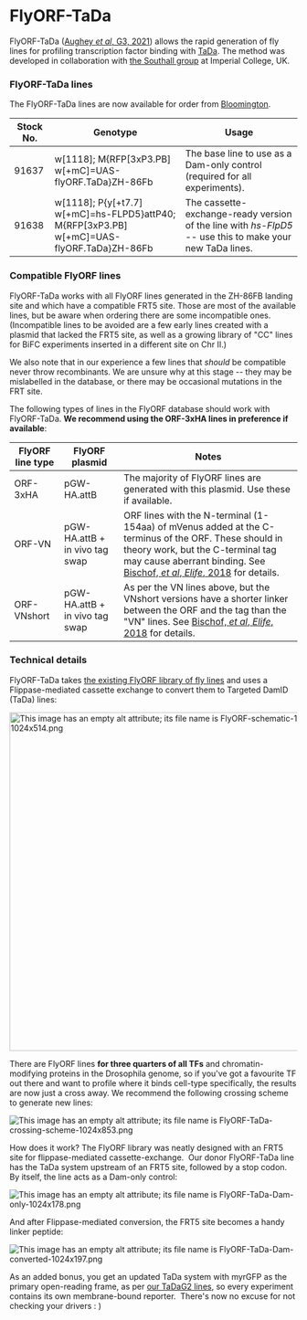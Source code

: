 # FlyORF-TaDa

FlyORF-TaDa ([Aughey *et al*, G3, 2021](https://academic.oup.com/g3journal/advance-article/doi/10.1093/g3journal/jkaa005/6044134)) allows the rapid generation of fly lines for profiling transcription factor binding with [TaDa](http://marshall-lab.org/damid/). The method was developed in collaboration with [the Southall group](https://www.southall-lab.info/) at Imperial College, UK.

### FlyORF-TaDa lines

The FlyORF-TaDa lines are now available for order from [Bloomington](https://bdsc.indiana.edu/index.html).

| Stock No. | Genotype                                                                                  | Usage                                                                                                  |
|-----------|-------------------------------------------------------------------------------------------|--------------------------------------------------------------------------------------------------------|
| 91637     | w[1118]; M{RFP[3xP3.PB] w[\+mC]=UAS-flyORF.TaDa}ZH-86Fb                                    | The base line to use as a Dam-only control (required for all experiments).                             |
| 91638     | w[1118]; P{y[\+t7.7] w[\+mC]=hs-FLPD5}attP40; M{RFP[3xP3.PB] w[\+mC]=UAS-flyORF.TaDa}ZH-86Fb | The cassette-exchange-ready version of the line with *hs-FlpD5* -- use this to make your new TaDa lines. |

### Compatible FlyORF lines

FlyORF-TaDa works with all FlyORF lines generated in the ZH-86FB landing site and which have a compatible FRT5 site. Those are most of the available lines, but be aware when ordering there are some incompatible ones. (Incompatible lines to be avoided are a few early lines created with a plasmid that lacked the FRT5 site, as well as a growing library of "CC" lines for BiFC experiments inserted in a different site on Chr II.)

We also note that in our experience a few lines that *should* be compatible never throw recombinants. We are unsure why at this stage -- they may be mislabelled in the database, or there may be occasional mutations in the FRT site.

The following types of lines in the FlyORF database should work with FlyORF-TaDa. **We recommend using the ORF-3xHA lines in preference if available**:

| FlyORF line type | FlyORF plasmid                 | Notes                                                                                                                                                                                                              |
|------------------|--------------------------------|--------------------------------------------------------------------------------------------------------------------------------------------------------------------------------------------------------------------|
| ORF-3xHA         | pGW-HA.attB                    | The majority of FlyORF lines are generated with this plasmid. Use these if available.                                                                                                                              |
| ORF-VN           | pGW-HA.attB + in vivo tag swap | ORF lines with the N-terminal (1-154aa) of mVenus added at the C-terminus of the ORF. These should in theory work, but the C-terminal tag may cause aberrant binding. See [Bischof, *et al*, *Elife*, 2018](https://elifesciences.org/articles/38853) for details. |
| ORF-VNshort      | pGW-HA.attB + in vivo tag swap | As per the VN lines above, but the VNshort versions have a shorter linker between the ORF and the tag than the "VN" lines. See [Bischof, *et al*, *Elife*, 2018](https://elifesciences.org/articles/38853) for details.                                            |

### Technical details

FlyORF-TaDa takes [the existing FlyORF library of fly lines](https://www.flyorf.ch/) and uses a Flippase-mediated cassette exchange to convert them to Targeted DamID (TaDa) lines:

<img title="" src="http://marshall-lab.org/wp-content/uploads/2020/11/FlyORF-schematic-1-1024x514.png" alt="This image has an empty alt attribute; its file name is FlyORF-schematic-1-1024x514.png" data-align="center" width="593">

There are FlyORF lines **for three quarters of all TFs** and chromatin-modifying proteins in the Drosophila genome, so if you've got a favourite TF out there and want to profile where it binds cell-type specifically, the results are now just a cross away. We recommend the following crossing scheme to generate new lines:

![This image has an empty alt attribute; its file name is FlyORF-TaDa-crossing-scheme-1024x853.png](http://marshall-lab.org/wp-content/uploads/2020/11/FlyORF-TaDa-crossing-scheme-1024x853.png)

How does it work? The FlyORF library was neatly designed with an FRT5 site for flippase-mediated cassette-exchange.  Our donor FlyORF-TaDa line has the TaDa system upstream of an FRT5 site, followed by a stop codon.  By itself, the line acts as a Dam-only control:

![This image has an empty alt attribute; its file name is FlyORF-TaDa-Dam-only-1024x178.png](http://marshall-lab.org/wp-content/uploads/2021/01/FlyORF-TaDa-Dam-only-1024x178.png)

And after Flippase-mediated conversion, the FRT5 site becomes a handy linker peptide:

![This image has an empty alt attribute; its file name is FlyORF-TaDa-Dam-converted-1024x197.png](http://marshall-lab.org/wp-content/uploads/2021/01/FlyORF-TaDa-Dam-converted-1024x197.png)

As an added bonus, you get an updated TaDa system with myrGFP as the primary open-reading frame, as per [our TaDaG2 lines](https://www.biorxiv.org/content/10.1101/2020.04.17.045948v1.full), so every experiment contains its own membrane-bound reporter.  There's now no excuse for not checking your drivers : )